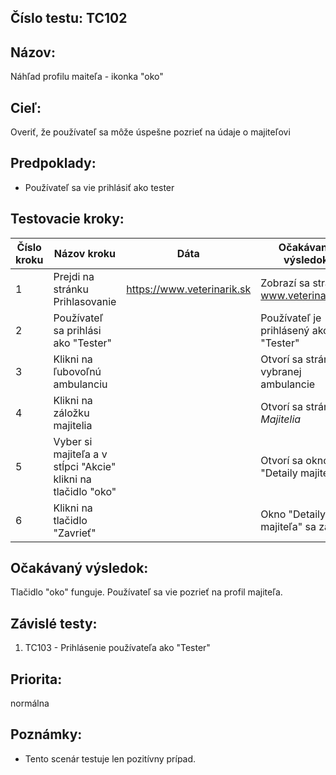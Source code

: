 ## Číslo testu: TC102

## Názov:
Náhľad profilu maiteľa - ikonka "oko"

## Cieľ:
Overiť, že používateľ sa môže úspešne pozrieť na údaje o majiteľovi

## Predpoklady:
- Používateľ sa vie prihlásiť ako tester

## Testovacie kroky:

| Číslo kroku | Názov kroku                          | Dáta              | Očakávaný výsledok                                              |
|-------------|---------------------------------------|-------------------|-----------------------------------------------------------------|
| 1           | Prejdi na stránku Prihlasovanie       | https://www.veterinarik.sk | Zobrazí sa stránka www.veterinarik.sk                          |
| 2           | Používateľ sa prihlási ako "Tester"   |      | Používateľ je prihlásený ako "Tester"                                        |
| 3           | Klikni na ľubovoľnú ambulanciu|        | Otvorí sa stránka vybranej ambulancie |
| 4           | Klikni na záložku majitelia  |  | Otvorí sa stránka *Majitelia* |
| 5           | Vyber si majiteľa a v stĺpci "Akcie" klikni na tlačidlo "oko"  |  | Otvorí sa okno "Detaily majiteľa" |
| 6           | Klikni na tlačidlo "Zavrieť"  |  | Okno "Detaily majiteľa" sa zavrie |

## Očakávaný výsledok:
Tlačidlo "oko" funguje. Používateľ sa vie pozrieť na profil majiteľa.

## Závislé testy:
1. TC103 - Prihlásenie používateľa ako "Tester"

## Priorita:
normálna

## Poznámky:
- Tento scenár testuje len pozitívny prípad.


